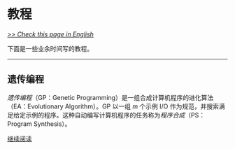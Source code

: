 # 教程

[*>> Check this page in English*](/tutorials/)

下面是一些业余时间写的教程。

---

## 遗传编程

*遗传编程*（GP：Genetic Programming）是一组合成计算机程序的进化算法（EA：Evolutionary Algorithm）。GP 以一组 $m$ 个示例 I/O 作为规范，并搜索满足给定示例的程序。这种自动编写计算机程序的任务称为*程序合成*（PS：Program Synthesis）。

[继续阅读](/cn/tutorials/gp/)
